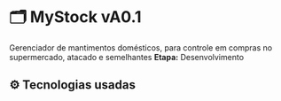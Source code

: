 # 🗂️ MyStock vA0.1

Gerenciador de mantimentos domésticos, para controle em compras no supermercado, atacado e semelhantes
 **Etapa:** Desenvolvimento

## ⚙️ Tecnologias usadas

